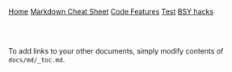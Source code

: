 [Home](/)
[Markdown Cheat Sheet](/posts/cheat-sheet)
[Code Features](/posts/code-features)
[Test](/posts/test)
[BSY hacks](/posts/bsy-hacks)

<br><br>

To add links to your other documents, simply
modify contents of `docs/md/_toc.md`.
